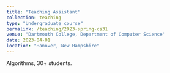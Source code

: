 ```yaml
---
title: "Teaching Assistant"
collection: teaching
type: "Undergraduate course"
permalink: /teaching/2023-spring-cs31
venue: "Dartmouth College, Department of Computer Science"
date: 2023-04-01
location: "Hanover, New Hampshire"
---
```


Algorithms, 30+ students.